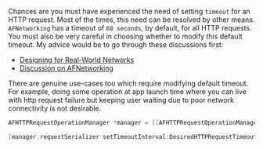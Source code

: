 Chances are you must have experienced the need of setting `timeout` for an HTTP request. Most of the times, this need can be resolved 
by other means. `AFNetworking` has a timeout of `60 seconds`, by default, for all HTTP requests. You must also be very careful in 
choosing whether to modify this default timeout. My advice would be to go through these discussions first:

* [Designing for Real-World Networks](https://developer.apple.com/library/mac/documentation/NetworkingInternetWeb/Conceptual/NetworkingOverview/WhyNetworkingIsHard/WhyNetworkingIsHard.html)
* [Discussion on AFNetworking](https://github.com/AFNetworking/AFNetworking/issues/1897)

There are genuine use-cases too which require modifying default timeout. For example, doing some operation at app launch time where 
you can live with http request failure but keeping user waiting due to poor network connectivity is not desirable.

```objective-c
AFHTTPRequestOperationManager *manager = [[AFHTTPRequestOperationManager alloc] initWithBaseURL:[NSURL URLWithString:ROOT_URL]];

[manager.requestSerializer setTimeoutInterval:DesiredHTTPRequestTimeout];
```
